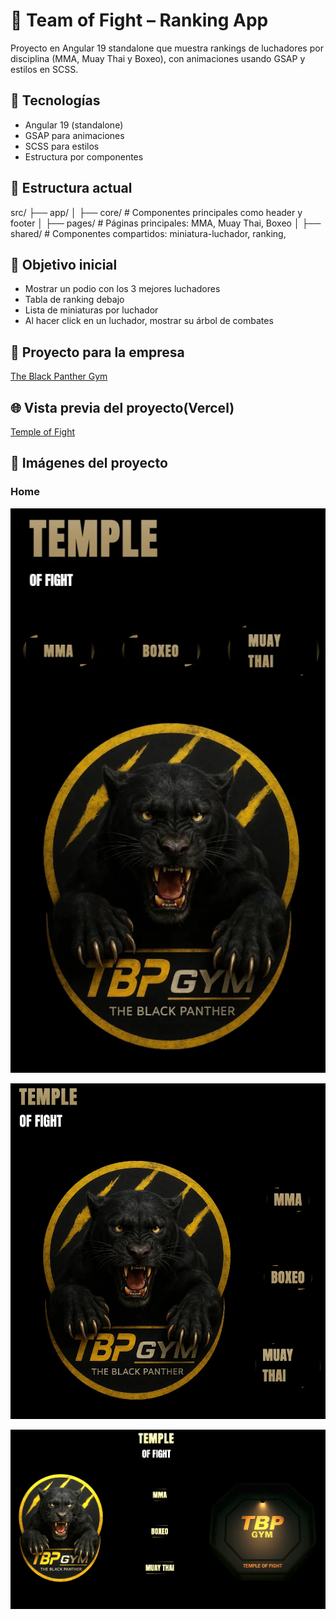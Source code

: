 # 🥊 Team of Fight – Ranking App

Proyecto en Angular 19 standalone que muestra rankings de luchadores por disciplina (MMA, Muay Thai y Boxeo), con animaciones usando GSAP y estilos en SCSS.

## 🚀 Tecnologías

- Angular 19 (standalone)
- GSAP para animaciones
- SCSS para estilos
- Estructura por componentes

## 📁 Estructura actual

src/
├── app/
│   ├── core/          # Componentes principales como header y footer
│   ├── pages/         # Páginas principales: MMA, Muay Thai, Boxeo
│   ├── shared/        # Componentes compartidos: miniatura-luchador, ranking,

## 🎯 Objetivo inicial

- Mostrar un podio con los 3 mejores luchadores
- Tabla de ranking debajo
- Lista de miniaturas por luchador
- Al hacer click en un luchador, mostrar su árbol de combates

## 🏢 Proyecto para la empresa

[The Black Panther Gym](https://theblackpanthergym.com/)

## 🌐 Vista previa del proyecto(Vercel)

[Temple of Fight](https://temple-of-fight.vercel.app/home)

## 📸 Imágenes del proyecto

### Home

![Vista móvil de la página principal](.github/img/home-mobile.webp "Vista móvil de la página principal")

![Vista tablet de la página principal](.github/img/home-tablet.webp "Vista tablet de la página principal")

![Vista de escritorio de la página principal](.github/img/home-desktop.webp "Vista de escritorio de la página principal")
